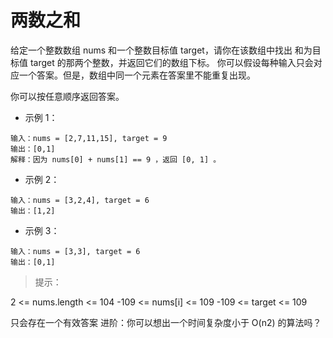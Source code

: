 # 两数之和

给定一个整数数组 nums 和一个整数目标值 target，请你在该数组中找出 和为目标值 target 的那两个整数，并返回它们的数组下标。
你可以假设每种输入只会对应一个答案。但是，数组中同一个元素在答案里不能重复出现。

你可以按任意顺序返回答案。

- 示例 1：
```
输入：nums = [2,7,11,15], target = 9
输出：[0,1]
解释：因为 nums[0] + nums[1] == 9 ，返回 [0, 1] 。
```

- 示例 2：
```
输入：nums = [3,2,4], target = 6
输出：[1,2]
```

- 示例 3：
```
输入：nums = [3,3], target = 6
输出：[0,1]
```

> 提示：

2 <= nums.length <= 104
-109 <= nums[i] <= 109
-109 <= target <= 109

只会存在一个有效答案
进阶：你可以想出一个时间复杂度小于 O(n2) 的算法吗？
